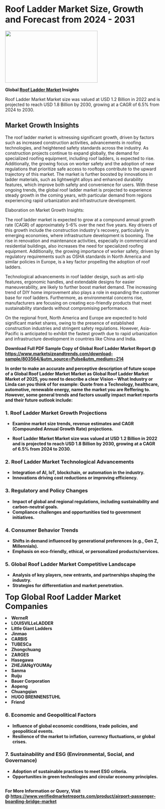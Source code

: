 <H1>Roof Ladder Market Size, Growth and Forecast from 2024 - 2031</H1><img class="aligncenter size-medium wp-image-584254" src="https://thirdeyenews.in/wp-content/uploads/2024/09/Global-Market-Research-300x168.jpeg" alt="" width="300" height="168" /><p><strong>Global&nbsp;<a href="https://www.marketsizeandtrends.com/download-sample/803564/&amp;utm_source=Pulse&amp;utm_medium=214">Roof Ladder Market</a> Insights</strong></p><p>Roof Ladder Market Market size was valued at USD 1.2 Billion in 2022 and is projected to reach USD 1.8 Billion by 2030, growing at a CAGR of 6.5% from 2024 to 2030.</p><p><h2>Market Growth Insights</h2> <p>The roof ladder market is witnessing significant growth, driven by factors such as increased construction activities, advancements in roofing technologies, and heightened safety standards across the industry. As construction projects continue to expand globally, the demand for specialized roofing equipment, including roof ladders, is expected to rise. Additionally, the growing focus on worker safety and the adoption of new regulations that prioritize safe access to rooftops contribute to the upward trajectory of this market. The market is further boosted by innovations in ladder materials, such as lightweight alloys and enhanced durability features, which improve both safety and convenience for users. With these ongoing trends, the global roof ladder market is projected to experience steady growth in the coming years, with particular demand from regions experiencing rapid urbanization and infrastructure development.</p> <p><strong></strong></p> <p>Elaboration on Market Growth Insights:</p> <p>The roof ladder market is expected to grow at a compound annual growth rate (CAGR) of approximately 5-6% over the next five years. Key drivers of this growth include the construction industry's recovery, particularly in emerging economies, where infrastructure development is booming. The rise in renovation and maintenance activities, especially in commercial and residential buildings, also increases the need for specialized roofing equipment. Additionally, the growing importance of worker safety, driven by regulatory requirements such as OSHA standards in North America and similar policies in Europe, is a key factor propelling the adoption of roof ladders.</p> <p>Technological advancements in roof ladder design, such as anti-slip features, ergonomic handles, and extendable designs for easier maneuverability, are likely to further boost market demand. The increasing trend of DIY home improvement also plays a role in expanding the customer base for roof ladders. Furthermore, as environmental concerns rise, manufacturers are focusing on creating eco-friendly products that meet sustainability standards without compromising performance.</p> <p>On the regional front, North America and Europe are expected to hold significant market shares, owing to the presence of established construction industries and stringent safety regulations. However, Asia-Pacific is anticipated to exhibit the fastest growth due to rapid urbanization and infrastructure development in countries like China and India.</p> <p><strong></p><p><span class=""><strong>Download Full PDF Sample Copy of Global Roof Ladder Market Report</strong> @ <a href="https://www.marketsizeandtrends.com/download-sample/803564/&amp;utm_source=Pulse&amp;utm_medium=214" target="_blank">https://www.marketsizeandtrends.com/download-sample/803564/&amp;utm_source=Pulse&amp;utm_medium=214</a></span></p><p>In order to make an accurate and perceptive description of future scope of a Global&nbsp;Roof Ladder Market Market as Global&nbsp;Roof Ladder Market Market of 2025, you need to describe a clear Vision &ndash; What Industry or Linda can you think of for example: Quote from a Technology, healthcare, automotive, renewable energy, name the market you are Reffering to. However, some general trends and factors usually impact market reports and their future outlook include:</p><h3>1.&nbsp;<strong>Roof Ladder Market Growth Projections</strong></h3><ul><li>Examine market size trends, revenue estimates and CAGR (Compounded Annual Growth Rate) projections.</li><li><p>Roof Ladder Market Market size was valued at USD 1.2 Billion in 2022 and is projected to reach USD 1.8 Billion by 2030, growing at a CAGR of 6.5% from 2024 to 2030.</p></li></ul><h3>2.&nbsp;<strong>Roof Ladder Market Technological Advancements</strong></h3><ul><li>Integration of AI, IoT, blockchain, or automation in the industry.</li><li>Innovations driving cost reductions or improving efficiency.</li></ul><h3>3.&nbsp;<strong>Regulatory and Policy Changes</strong></h3><ul><li>Impact of global and regional regulations, including sustainability and carbon-neutral goals.</li><li>Compliance challenges and opportunities tied to government initiatives.</li></ul><h3>4.&nbsp;<strong>Consumer Behavior Trends</strong></h3><ul><li>Shifts in demand influenced by generational preferences (e.g., Gen Z, Millennials).</li><li>Emphasis on eco-friendly, ethical, or personalized products/services.</li></ul><h3>5.&nbsp;<strong>Global Roof Ladder Market Competitive Landscape</strong></h3><ul><li>Analysis of key players, new entrants, and partnerships shaping the industry.</li><li>Strategies for differentiation and market penetration.</li></ul><p data-pm-slice="1 1 []"><span style="color: inherit; font-family: inherit; font-size: 25px;">Top Global Roof Ladder Market Companies</span></p><div class="" data-test-id=""><p><li>WerneR</li><li> LOUISVILLeLADDER</li><li> Little Giant Ladders</li><li> Jinmao</li><li> CARBIS</li><li> TUBESCa</li><li> Zhongchuang</li><li> ZARGES</li><li> Hasegawa</li><li> ZHEJIANgYOUMAy</li><li> Sanma</li><li> Ruiju</li><li> Bauer Corporation</li><li> Aopeng</li><li> Chuangqian</li><li> HUGO BRENNENSTUHL</li><li> Friend</li></p></div><h3>6.&nbsp;<strong>Economic and Geopolitical Factors</strong></h3><ul><li>Influence of global economic conditions, trade policies, and geopolitical events.</li><li>Resilience of the market to inflation, currency fluctuations, or global crises.</li></ul><h3>7.&nbsp;<strong>Sustainability and ESG (Environmental, Social, and Governance)</strong></h3><ul><li>Adoption of sustainable practices to meet ESG criteria.</li><li>Opportunities in green technologies and circular economy principles.</li></ul><h2><strong style="font-size: 14px;">For More Information or Query, Visit @&nbsp;</strong><a style="background-color: #ffffff; font-size: 14px;" href="https://www.marketsizeandtrends.com/report/roof-ladder-market/" target="_blank">https://www.verifiedmarketreports.com/product/airport-passenger-boarding-bridge-market</a></h2>
